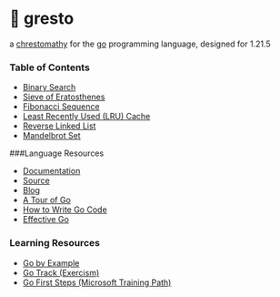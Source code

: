 # 🍝 gresto
 a [chrestomathy](https://en.wiktionary.org/wiki/chrestomathy) for the [go](https://go.dev/) programming language, designed for 1.21.5

### Table of Contents

- [Binary Search](src/binsrch/)
- [Sieve of Eratosthenes](src/esieve/)
- [Fibonacci Sequence](src/fibnum/)
- [Least Recently Used (LRU) Cache](src/lrucache/)
- [Reverse Linked List](src/lstrev/)
- [Mandelbrot Set](src/mndlbrot/)

###Language Resources
- [Documentation](https://go.dev/doc/)
- [Source](https://github.com/golang/go#the-go-programming-language)
- [Blog](https://go.dev/blog/)
- [A Tour of Go](https://go.dev/tour/list)
- [How to Write Go Code](https://go.dev/doc/code)
- [Effective Go](https://go.dev/doc/effective_go)

### Learning Resources
- [Go by Example](https://gobyexample.com/)
- [Go Track (Exercism)](https://exercism.org/tracks/go)
- [Go First Steps (Microsoft Training Path)](https://learn.microsoft.com/en-us/training/paths/go-first-steps/)
